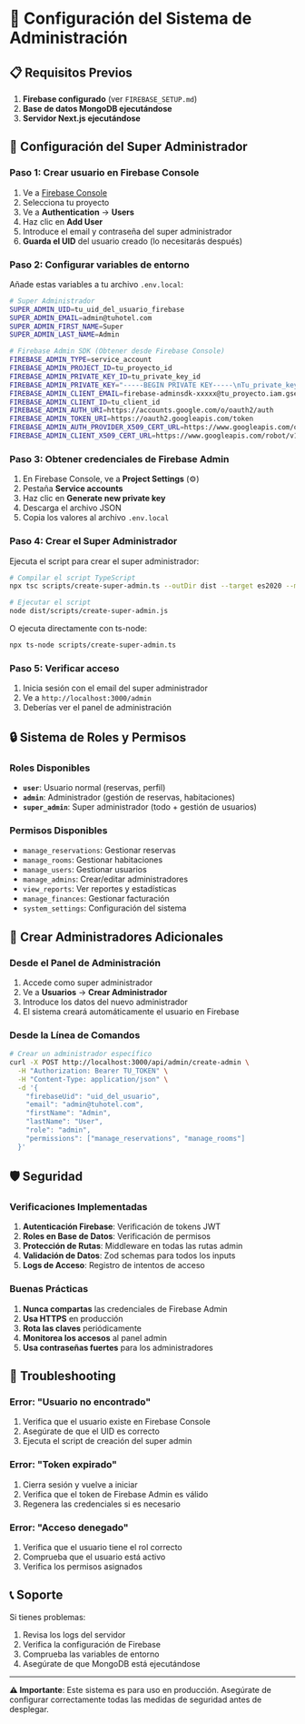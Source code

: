 # 🔐 Configuración del Sistema de Administración

## 📋 Requisitos Previos

1. **Firebase configurado** (ver `FIREBASE_SETUP.md`)
2. **Base de datos MongoDB ejecutándose**
3. **Servidor Next.js ejecutándose**

## 🚀 Configuración del Super Administrador

### Paso 1: Crear usuario en Firebase Console

1. Ve a [Firebase Console](https://console.firebase.google.com)
2. Selecciona tu proyecto
3. Ve a **Authentication** → **Users**
4. Haz clic en **Add User**
5. Introduce el email y contraseña del super administrador
6. **Guarda el UID** del usuario creado (lo necesitarás después)

### Paso 2: Configurar variables de entorno

Añade estas variables a tu archivo `.env.local`:

```bash
# Super Administrador
SUPER_ADMIN_UID=tu_uid_del_usuario_firebase
SUPER_ADMIN_EMAIL=admin@tuhotel.com
SUPER_ADMIN_FIRST_NAME=Super
SUPER_ADMIN_LAST_NAME=Admin

# Firebase Admin SDK (Obtener desde Firebase Console)
FIREBASE_ADMIN_TYPE=service_account
FIREBASE_ADMIN_PROJECT_ID=tu_proyecto_id
FIREBASE_ADMIN_PRIVATE_KEY_ID=tu_private_key_id
FIREBASE_ADMIN_PRIVATE_KEY="-----BEGIN PRIVATE KEY-----\nTu_private_key_aqui\n-----END PRIVATE KEY-----\n"
FIREBASE_ADMIN_CLIENT_EMAIL=firebase-adminsdk-xxxxx@tu_proyecto.iam.gserviceaccount.com
FIREBASE_ADMIN_CLIENT_ID=tu_client_id
FIREBASE_ADMIN_AUTH_URI=https://accounts.google.com/o/oauth2/auth
FIREBASE_ADMIN_TOKEN_URI=https://oauth2.googleapis.com/token
FIREBASE_ADMIN_AUTH_PROVIDER_X509_CERT_URL=https://www.googleapis.com/oauth2/v1/certs
FIREBASE_ADMIN_CLIENT_X509_CERT_URL=https://www.googleapis.com/robot/v1/metadata/x509/firebase-adminsdk-xxxxx%40tu_proyecto.iam.gserviceaccount.com
```

### Paso 3: Obtener credenciales de Firebase Admin

1. En Firebase Console, ve a **Project Settings** (⚙️)
2. Pestaña **Service accounts**
3. Haz clic en **Generate new private key**
4. Descarga el archivo JSON
5. Copia los valores al archivo `.env.local`

### Paso 4: Crear el Super Administrador

Ejecuta el script para crear el super administrador:

```bash
# Compilar el script TypeScript
npx tsc scripts/create-super-admin.ts --outDir dist --target es2020 --module commonjs

# Ejecutar el script
node dist/scripts/create-super-admin.js
```

O ejecuta directamente con ts-node:

```bash
npx ts-node scripts/create-super-admin.ts
```

### Paso 5: Verificar acceso

1. Inicia sesión con el email del super administrador
2. Ve a `http://localhost:3000/admin`
3. Deberías ver el panel de administración

## 🔒 Sistema de Roles y Permisos

### Roles Disponibles

- **`user`**: Usuario normal (reservas, perfil)
- **`admin`**: Administrador (gestión de reservas, habitaciones)
- **`super_admin`**: Super administrador (todo + gestión de usuarios)

### Permisos Disponibles

- `manage_reservations`: Gestionar reservas
- `manage_rooms`: Gestionar habitaciones
- `manage_users`: Gestionar usuarios
- `manage_admins`: Crear/editar administradores
- `view_reports`: Ver reportes y estadísticas
- `manage_finances`: Gestionar facturación
- `system_settings`: Configuración del sistema

## 👥 Crear Administradores Adicionales

### Desde el Panel de Administración

1. Accede como super administrador
2. Ve a **Usuarios** → **Crear Administrador**
3. Introduce los datos del nuevo administrador
4. El sistema creará automáticamente el usuario en Firebase

### Desde la Línea de Comandos

```bash
# Crear un administrador específico
curl -X POST http://localhost:3000/api/admin/create-admin \
  -H "Authorization: Bearer TU_TOKEN" \
  -H "Content-Type: application/json" \
  -d '{
    "firebaseUid": "uid_del_usuario",
    "email": "admin@tuhotel.com",
    "firstName": "Admin",
    "lastName": "User",
    "role": "admin",
    "permissions": ["manage_reservations", "manage_rooms"]
  }'
```

## 🛡️ Seguridad

### Verificaciones Implementadas

1. **Autenticación Firebase**: Verificación de tokens JWT
2. **Roles en Base de Datos**: Verificación de permisos
3. **Protección de Rutas**: Middleware en todas las rutas admin
4. **Validación de Datos**: Zod schemas para todos los inputs
5. **Logs de Acceso**: Registro de intentos de acceso

### Buenas Prácticas

1. **Nunca compartas** las credenciales de Firebase Admin
2. **Usa HTTPS** en producción
3. **Rota las claves** periódicamente
4. **Monitorea los accesos** al panel admin
5. **Usa contraseñas fuertes** para los administradores

## 🔧 Troubleshooting

### Error: "Usuario no encontrado"

1. Verifica que el usuario existe en Firebase Console
2. Asegúrate de que el UID es correcto
3. Ejecuta el script de creación del super admin

### Error: "Token expirado"

1. Cierra sesión y vuelve a iniciar
2. Verifica que el token de Firebase Admin es válido
3. Regenera las credenciales si es necesario

### Error: "Acceso denegado"

1. Verifica que el usuario tiene el rol correcto
2. Comprueba que el usuario está activo
3. Verifica los permisos asignados

## 📞 Soporte

Si tienes problemas:

1. Revisa los logs del servidor
2. Verifica la configuración de Firebase
3. Comprueba las variables de entorno
4. Asegúrate de que MongoDB está ejecutándose

---

**⚠️ Importante**: Este sistema es para uso en producción. Asegúrate de
configurar correctamente todas las medidas de seguridad antes de desplegar.
